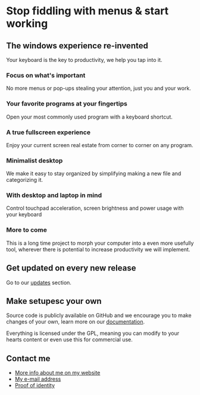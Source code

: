 
# Stop fiddling with menus & start working

## The windows experience re-invented

Your keyboard is the key to productivity, we help you tap into it.

### Focus on what's important

No more menus or pop-ups stealing your attention, just you and your work.

### Your favorite programs at your fingertips

Open your most commonly used program with a keyboard shortcut.

### A true fullscreen experience

Enjoy your current screen real estate from corner to corner on any program.

### Minimalist desktop

We make it easy to stay organized by simplifying making a new file and categorizing it.

### With desktop and laptop in mind

Control touchpad acceleration, screen brightness and power usage with your keyboard

### More to come

This is a long time project to morph your computer into a even more usefully tool, wherever there is potential to increase productivity we will implement.

## Get updated on every new release

Go to our [updates](https://alex-esc.github.io/getsetupesc/update.html) section.

## Make setupesc your own

Source code is publicly available on GitHub and we encourage you to make changes of your own, learn more on our [documentation](https://alex-esc.github.io/getsetupesc/documentation/wiki.html).

Everything is licensed under the GPL, meaning you can modify to your hearts content or even use this for commercial use.

## Contact me

* [More info about me on my website](https://alex-esc.github.io/)
* [My e-mail address](https://alex-esc.github.io/contact)
* [Proof of identity](https://alex-esc.github.io/keybase.txt)
